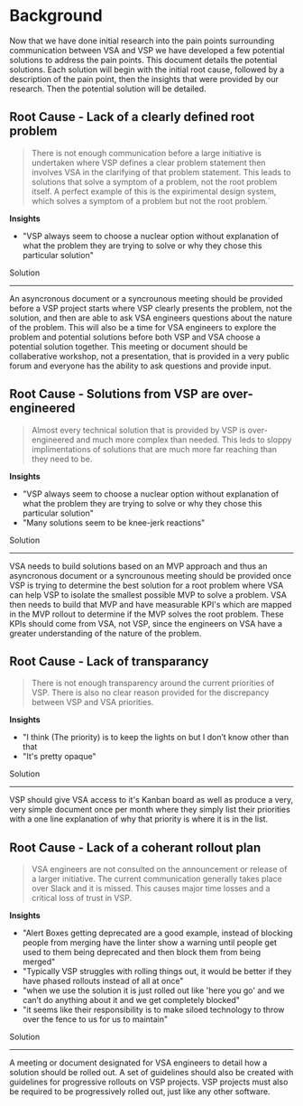 # Background
Now that we have done initial research into the pain points surrounding communication between VSA and VSP we have developed a few potential solutions to address the pain points. This document details the potential solutions. Each solution will begin with the initial root cause, followed by a description of the pain point, then the insights that were provided by our research. Then the potential solution will be detailed.

## Root Cause - Lack of a clearly defined root problem

> There is not enough communication before a large initiative is undertaken where VSP defines a clear problem statement then involves VSA in the clarifying of that problem statement. This leads to solutions that solve a symptom of a problem, not the root problem itself. A perfect example of this is the expirimental design system,  which solves a symptom of a problem but not the root problem.`

**Insights**
- "VSP always seem to choose a nuclear option without explanation of what the problem they are trying to solve or why they chose this particular solution"


Solution
<hr>
An asyncronous document or a syncrounous meeting should be provided before a VSP project starts where VSP clearly presents the problem, not the solution, and then are able to ask VSA engineers questions about the nature of the problem. This will also be a time for VSA engineers to explore the problem and potential solutions before both VSP and VSA choose a potential solution together. This meeting or document should be collaberative workshop, not a presentation, that is provided in a very public forum and everyone has the ability to ask questions and provide input.


## Root Cause - Solutions from VSP are over-engineered

> Almost every technical solution that is provided by VSP is over-engineered and much more complex than needed. This leds to sloppy implimentations of solutions that are much more far reaching than they need to be.

**Insights**
- "VSP always seem to choose a nuclear option without explanation of what the problem they are trying to solve or why they chose this particular solution"
- "Many solutions seem to be knee-jerk reactions"

Solution
<hr>
VSA needs to build solutions based on an MVP approach and thus an asyncronous document or a syncrounous meeting should be provided once VSP is trying to determine the best solution for a root problem where VSA can help VSP to isolate the smallest possible MVP to solve a problem. VSA then needs to build that MVP and have measurable KPI's which are mapped in the MVP rollout to determine if the MVP solves the root problem. These KPIs should come from VSA, not VSP, since the engineers on VSA have a greater understanding of the nature of the problem.

## Root Cause - Lack of transparancy

> There is not enough transparency around the current priorities of VSP. There is also no clear reason provided for the discrepancy between VSP and VSA priorities.

**Insights**
- "I think (The priority) is to keep the lights on but I don’t know other than that
- "It's pretty opaque"

Solution 
<hr>
VSP should give VSA access to it's Kanban board as well as produce a very, very simple document once per month where they simply list their priorities with a one line explanation of why that priority is where it is in the list.

## Root Cause - Lack of a coherant rollout plan

> VSA engineers are not consulted on the announcement or release  of a larger initiative. The current communication generally takes place over Slack and it is missed. This causes major time losses and a critical loss of trust in VSP.

**Insights**
- "Alert Boxes getting deprecated are a good example, instead of blocking people from merging have the linter show a warning until people get used to them being deprecated and then block them from being merged"
- "Typically VSP struggles with rolling things out, it would be better if they have phased rollouts instead of all at once"
- "when we use the solution it is just rolled out like 'here you go' and we can’t do anything about it and we get completely blocked"
- "it seems like their responsibility is to make siloed technology to throw over the fence to us for us to maintain"

Solution
<hr>
A meeting or document designated for VSA engineers to detail how a solution should be rolled out. A set of guidelines should also be created with guidelines for progressive rollouts on VSP projects. VSP projects must also be required to be progressively rolled out, just like any other software.



